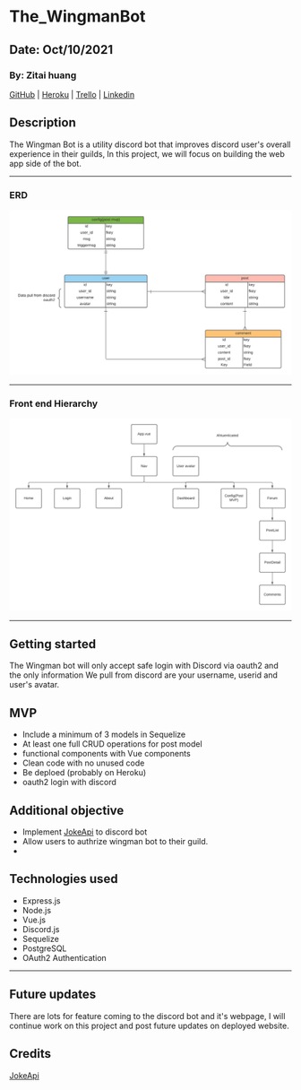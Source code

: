 # The_WingmanBot

## Date: Oct/10/2021

### By: Zitai huang

[GitHub](https://github.com/Zitai01/The_WingmanBot) |
[Heroku]() |
[Trello]() |
[Linkedin](https://www.linkedin.com/in/zitai-huang/)

## **Description**
The Wingman Bot is a utility discord bot that improves discord user's overall experience in their guilds, In this project, we will focus on building the web app side of the bot.
***
### ERD
![ERD](imgs/Wingmanbot_erd.png)
***
### Front end Hierarchy
![ERD](imgs/The_Wingman%20frontend.png)
***
## Getting started
The Wingman bot will only accept safe login with Discord via oauth2 and the only information We pull from discord are your username, userid and user's avatar.

## MVP
* Include a minimum of 3 models in Sequelize
* At least one full CRUD operations for post model
* functional components with Vue components
* Clean code with no unused code
* Be deploed (probably on Heroku) 
* oauth2 login with discord
## Additional objective
* Implement [JokeApi](https://sv443.net/jokeapi/v2/) to discord bot
* Allow users to authrize wingman bot to their guild.
* 
## Technologies used
* Express.js
* Node.js
* Vue.js
* Discord.js
* Sequelize
* PostgreSQL
* OAuth2 Authentication
***
## Future updates
There are lots for feature coming to the discord bot and it's webpage, I will continue work on this project and post future updates on deployed website.
## Credits
[JokeApi](https://sv443.net/jokeapi/v2/)